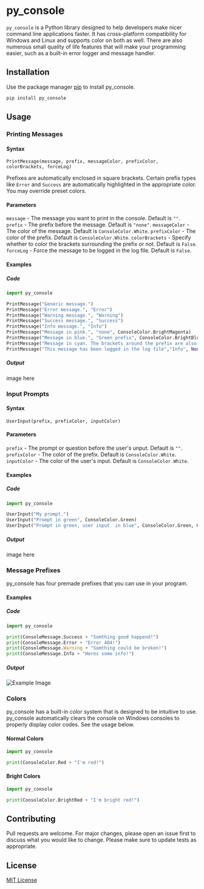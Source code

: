 
# py_console
```py_console``` is a Python library designed to help developers make nicer command line applications faster. It has cross-platform compatibility for Windows and Linux and supports color on both as well. There are also numerous small quality of life features that will make your programming easier, such as a built-in error logger and message handler.

## Installation
Use the package manager [pip](https://pip.pypa.io/en/stable/) to install py_console. 
```bash
pip install py_console
```

## Usage
### Printing Messages
#### Syntax
`PrintMessage(message, prefix, messageColor, prefixColor, colorBrackets, forceLog)`

Prefixes are automatically enclosed in square brackets.
Certain prefix types like `Error` and `Success` are automatically highlighted in the appropriate color.
You may override preset colors.

#### Parameters
`message` - The message you want to print in the console. Default is `""`.
`prefix` - The prefix before the message. Default is `"none"`.
`messageColor` - The color of the message. Default is `ConsoleColor.White`.
`prefixColor` - The color of the prefix. Default is `ConsoleColor.White`.
`colorBrackets` - Specify whether to color the brackets surrounding the prefix or not. Default is `False`.
`forceLog` - Force the message to be logged in the log file. Default is `False`.

#### Examples
##### Code
```python
import py_console

PrintMessage("Generic message.")
PrintMessage("Error message.", "Error")
PrintMessage("Warning message.", "Warning")
PrintMessage("Success message.", "Success")
PrintMessage("Info message.", "Info")
PrintMessage("Message in pink.", "none", ConsoleColor.BrightMagenta)
PrintMessage("Message in blue.", "Green prefix", ConsoleColor.BrightBlue, ConsoleColor.Green)
PrintMessage("Message in cyan. The brackets around the prefix are also colored", "Custom Prefix", ConsoleColor.BrightCyan, ConsoleColor.Red, True)
PrintMessage("This message has been logged in the log file","Info", None, None, False, True)
```

##### Output
image here

### Input Prompts
#### Syntax
`UserInput(prefix, prefixColor, inputColor)`

#### Parameters
`prefix` - The prompt or question before the user's unput. Default is `""`.
`prefixColor` - The color of the prefix. Default is `ConsoleColor.White`.
`inputColor` - The color of the user's input. Default is `ConsoleColor.White`.

#### Examples
##### Code
```python
import py_console

UserInput("My prompt.")
UserInput("Prompt in green", ConsoleColor.Green)
UserInput("Prompt in green, user input  in blue", ConsoleColor.Green, ConsoleColor.Blue)
```

##### Output
image here

### Message Prefixes
py_console has four premade prefixes that you can use in your program.

#### Examples
##### Code
```python
import py_console

print(ConsoleMessage.Success + "Somthing good happend!")
print(ConsoleMessage.Error + "Error 404!")
print(ConsoleMessage.Warning + "Somthing could be broken!")
print(ConsoleMessage.Info + "Heres some info!")
```

##### Output
![Example Image](https://i.imgur.com/CO7ektk.png "Example Image")

### Colors
py_console has a built-in color system that is designed to be intuitive to use. py_console automatically clears the console on Windows consoles to properly display color codes. See the usage below.

#### Normal Colors
```python
import py_console

print(ConsoleColor.Red + "I'm red!")
```

#### Bright Colors
```python
import py_console

print(ConsoleColor.BrightRed + "I'm bright red!")
```

## Contributing
Pull requests are welcome. For major changes, please open an issue first to discuss what you would like to change.
Please make sure to update tests as appropriate.

## License
[MIT License](https://choosealicense.com/licenses/mit/)
